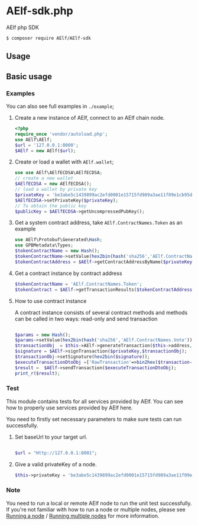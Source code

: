 # AElf-sdk.php
AElf php SDK

```lang=bash
$ composer require AElf/AElf-sdk
```

## Usage

## Basic usage

### Examples

You can also see full examples in `./example`;

1. Create a new instance of AElf, connect to an AElf chain node.
    ```php
  	<?php
    require_once 'vendor/autoload.php';
    use AElf\AElf;
    $url = '127.0.0.1:8000';
    $AElf = new AElf($url);
    ```
2. Create or load a wallet with `AElf.wallet`;

    ```php
    use use AElf\AElfECDSA\AElfECDSA;
    // create a new wallet
    $AElfECDSA = new AElfECDSA();
    // load a wallet by private key
    $privateKey = 'be3abe5c1439899ac2efd0001e15715fd989a3ae11f09e1cb95d320cd4993e2a';
    $AElfECDSA->setPrivateKey($privateKey);
    // To obtain the public key
    $publicKey = $AElfECDSA->getUncompressedPubKey();
    ```
3. Get a system contract address, take `AElf.ContractNames.Token` as an example
    ```php
    use AElf\Protobuf\Generated\Hash;
    use GPBMetadata\Types;
    $tokenContractName = new Hash();
    $tokenContractName->setValue(hex2bin(hash('sha256','AElf.ContractNames.Token')));
    $tokenContractAddress = $AElf->getContractAddressByName($privateKey,$tokenContractName);
    ```
4. Get a contract instance by contract address
    ```php
    $tokenContractName = 'AElf.ContractNames.Token';
    $tokenContract = $AElf->getTransactionResults($tokenContractAddress);
    ```
5. How to use contract instance

    A contract instance consists of several contract methods and methods can be called in two ways: read-only and send transaction
    ```php

    $params = new Hash();
    $params->setValue(hex2bin(hash('sha256','AElf.ContractNames.Vote')));
    $transactionObj  = $this->AElf->generateTransaction($this->address,$AElf->getGenesisContractAddress(),'GetContractAddressByName',$params);
    $signature = $AElf->signTransaction($privateKey,$transactionObj);
    $transactionObj->setSignature(hex2bin($signature));
    $executeTransactionDtoObj =['RawTransaction'=>bin2hex($transaction->serializeToString())];
    $result =  $AElf->sendTransaction($executeTransactionDtoObj);
    print_r($result);
    ```
### Test

This module contains tests for all services provided by AElf. You can see how to properly use services provided by AElf here.

You need to firstly set necessary parameters to make sure tests can run successfully.

1. Set baseUrl to your target url.

   
   ```php

   $url = "Http://127.0.0.1:8001";
   ```


2. Give a valid privateKey of a node.

   ```php
   $this->privateKey = 'be3abe5c1439899ac2efd0001e15715fd989a3ae11f09e1cb95d320cd4993e2a';
   ```

### Note

You need to run a local or remote AElf node to run the unit test successfully. If you're not familiar with how to run a node or multiple nodes, please see [Running a node](https://docs.AElf.io/v/dev/main/main/run-node) / [Running multiple nodes](https://docs.AElf.io/v/dev/main/main/multi-nodes) for more information.